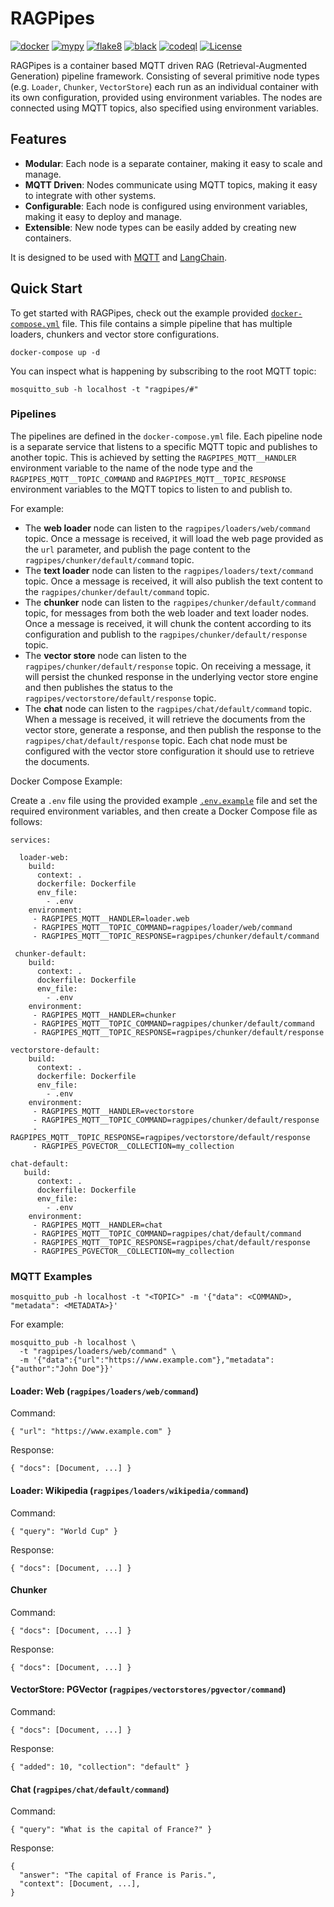 # RAGPipes

[![docker](https://github.com/jinglemansweep/ragpipes/actions/workflows/docker.yml/badge.svg)](https://github.com/jinglemansweep/ragpipes/actions/workflows/docker.yml)
[![mypy](https://github.com/jinglemansweep/ragpipes/actions/workflows/mypy.yml/badge.svg)](https://github.com/jinglemansweep/ragpipes/actions/workflows/mypy.yml) [![flake8](https://github.com/jinglemansweep/ragpipes/actions/workflows/flake8.yml/badge.svg)](https://github.com/jinglemansweep/ragpipes/actions/workflows/flake8.yml) [![black](https://github.com/jinglemansweep/ragpipes/actions/workflows/black.yml/badge.svg)](https://github.com/jinglemansweep/ragpipes/actions/workflows/black.yml) [![codeql](https://github.com/jinglemansweep/ragpipes/actions/workflows/codeql.yml/badge.svg)](https://github.com/jinglemansweep/ragpipes/actions/workflows/codeql.yml) [![License](https://img.shields.io/badge/License-Apache_2.0-blue.svg)](https://opensource.org/licenses/Apache-2.0)

RAGPipes is a container based MQTT driven RAG (Retrieval-Augmented Generation) pipeline framework. Consisting of several primitive node types (e.g. `Loader`, `Chunker`, `VectorStore`) each run as an individual container with its own configuration, provided using environment variables. The nodes are connected using MQTT topics, also specified using environment variables.

## Features

- **Modular**: Each node is a separate container, making it easy to scale and manage.
- **MQTT Driven**: Nodes communicate using MQTT topics, making it easy to integrate with other systems.
- **Configurable**: Each node is configured using environment variables, making it easy to deploy and manage.
- **Extensible**: New node types can be easily added by creating new containers.

It is designed to be used with [MQTT](https://mqtt.org/) and [LangChain](https://www.langchain.com/).

## Quick Start

To get started with RAGPipes, check out the example provided [`docker-compose.yml`](./docker-compose.yml) file. This file contains a simple pipeline that has multiple loaders, chunkers and vector store configurations.

    docker-compose up -d

You can inspect what is happening by subscribing to the root MQTT topic:

    mosquitto_sub -h localhost -t "ragpipes/#"

### Pipelines

The pipelines are defined in the `docker-compose.yml` file. Each pipeline node is a separate service that listens to a specific MQTT topic and publishes to another topic. This is achieved by setting the `RAGPIPES_MQTT__HANDLER` environment variable to the name of the node type and the `RAGPIPES_MQTT__TOPIC_COMMAND` and `RAGPIPES_MQTT__TOPIC_RESPONSE` environment variables to the MQTT topics to listen to and publish to.

For example:

- The **web loader** node can listen to the `ragpipes/loaders/web/command` topic. Once a message is received, it will load the web page provided as the `url` parameter, and publish the page content to the `ragpipes/chunker/default/command` topic.
- The **text loader** node can listen to the `ragpipes/loaders/text/command` topic. Once a message is received, it will also publish the text content to the `ragpipes/chunker/default/command` topic.
- The **chunker** node can listen to the `ragpipes/chunker/default/command` topic, for messages from both the web loader and text loader nodes. Once a message is received, it will chunk the content according to its configuration and publish to the `ragpipes/chunker/default/response` topic.
- The **vector store** node can listen to the `ragpipes/chunker/default/response` topic. On receiving a message, it will persist the chunked response in the underlying vector store engine and then publishes the status to the `ragpipes/vectorstore/default/response` topic.
- The **chat** node can listen to the `ragpipes/chat/default/command` topic. When a message is received, it will retrieve the documents from the vector store, generate a response, and then publish the response to the `ragpipes/chat/default/response` topic. Each chat node must be configured with the vector store configuration it should use to retrieve the documents.

Docker Compose Example:

Create a `.env` file using the provided example [`.env.example`](./.env.example) file and set the required environment variables, and then create a Docker Compose file as follows:

    services:

      loader-web:
        build:
          context: .
          dockerfile: Dockerfile
          env_file:
            - .env
        environment:
         - RAGPIPES_MQTT__HANDLER=loader.web
         - RAGPIPES_MQTT__TOPIC_COMMAND=ragpipes/loader/web/command
         - RAGPIPES_MQTT__TOPIC_RESPONSE=ragpipes/chunker/default/command

     chunker-default:
        build:
          context: .
          dockerfile: Dockerfile
          env_file:
            - .env
        environment:
         - RAGPIPES_MQTT__HANDLER=chunker
         - RAGPIPES_MQTT__TOPIC_COMMAND=ragpipes/chunker/default/command
         - RAGPIPES_MQTT__TOPIC_RESPONSE=ragpipes/chunker/default/response

    vectorstore-default:
        build:
          context: .
          dockerfile: Dockerfile
          env_file:
            - .env
        environment:
         - RAGPIPES_MQTT__HANDLER=vectorstore
         - RAGPIPES_MQTT__TOPIC_COMMAND=ragpipes/chunker/default/response
         - RAGPIPES_MQTT__TOPIC_RESPONSE=ragpipes/vectorstore/default/response
         - RAGPIPES_PGVECTOR__COLLECTION=my_collection

    chat-default:
       build:
          context: .
          dockerfile: Dockerfile
          env_file:
            - .env
        environment:
         - RAGPIPES_MQTT__HANDLER=chat
         - RAGPIPES_MQTT__TOPIC_COMMAND=ragpipes/chat/default/command
         - RAGPIPES_MQTT__TOPIC_RESPONSE=ragpipes/chat/default/response
         - RAGPIPES_PGVECTOR__COLLECTION=my_collection

### MQTT Examples

    mosquitto_pub -h localhost -t "<TOPIC>" -m '{"data": <COMMAND>, "metadata": <METADATA>}'

For example:

    mosquitto_pub -h localhost \
      -t "ragpipes/loaders/web/command" \
      -m '{"data":{"url":"https://www.example.com"},"metadata":{"author":"John Doe"}}'

#### Loader: Web (`ragpipes/loaders/web/command`)

Command:

    { "url": "https://www.example.com" }

Response:

    { "docs": [Document, ...] }

#### Loader: Wikipedia (`ragpipes/loaders/wikipedia/command`)

Command:

    { "query": "World Cup" }

Response:

    { "docs": [Document, ...] }

#### Chunker

Command:

    { "docs": [Document, ...] }

Response:

    { "docs": [Document, ...] }

#### VectorStore: PGVector (`ragpipes/vectorstores/pgvector/command`)

Command:

    { "docs": [Document, ...] }

Response:

    { "added": 10, "collection": "default" }

#### Chat (`ragpipes/chat/default/command`)

Command:

    { "query": "What is the capital of France?" }

Response:

    {
      "answer": "The capital of France is Paris.",
      "context": [Document, ...],
    }
